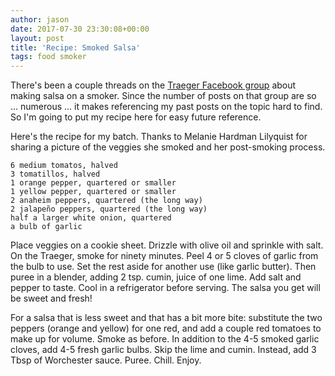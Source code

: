 ```yaml
---
author: jason
date: 2017-07-30 23:30:08+00:00
layout: post
title: 'Recipe: Smoked Salsa'
tags: food smoker
---
```


There's been a couple threads on the [Traeger Facebook group](https://www.facebook.com/groups/93884743938/?fref=nf) about making salsa on a smoker. Since the number of posts on that group are so ... numerous ... it makes referencing my past posts on the topic hard to find. So I'm going to put my recipe here for easy future reference.

Here's the recipe for my batch. Thanks to Melanie Hardman Lilyquist for sharing a picture of the veggies she smoked and her post-smoking process.

    6 medium tomatos, halved  
    3 tomatillos, halved  
    1 orange pepper, quartered or smaller  
    1 yellow pepper, quartered or smaller  
    2 anaheim peppers, quartered (the long way)  
    2 jalapeño peppers, quartered (the long way)  
    half a larger white onion, quartered  
    a bulb of garlic

Place veggies on a cookie sheet. Drizzle with olive oil and sprinkle with salt. On the Traeger, smoke for ninety minutes. Peel 4 or 5 cloves of garlic from the bulb to use. Set the rest aside for another use (like garlic butter). Then puree in a blender, adding 2 tsp. cumin, juice of one lime. Add salt and pepper to taste. Cool in a refrigerator before serving. The salsa you get will be sweet and fresh!

For a salsa that is less sweet and that has a bit more bite: substitute the two peppers (orange and yellow) for one red, and add a couple red tomatoes to make up for volume. Smoke as before. In addition to the 4-5 smoked garlic cloves, add 4-5 fresh garlic bulbs. Skip the lime and cumin. Instead, add 3 Tbsp of Worchester sauce. Puree. Chill. Enjoy.
